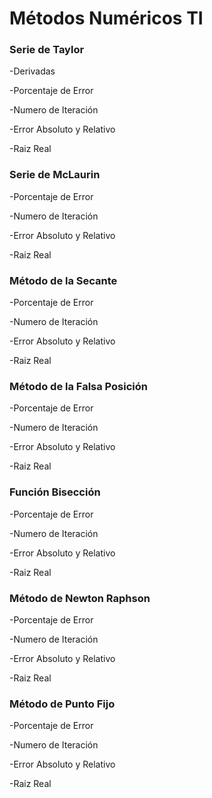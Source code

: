 # Métodos Numéricos TI
### **Serie de Taylor** 

-Derivadas

-Porcentaje de Error

-Numero de Iteración

-Error Absoluto y Relativo

-Raiz Real
### **Serie de McLaurin**

-Porcentaje de Error

-Numero de Iteración
        
-Error Absoluto y Relativo

-Raiz Real 

### **Método de la Secante**
-Porcentaje de Error
 
 -Numero de Iteración
        
-Error Absoluto y Relativo
       
-Raiz Real 
### **Método de la Falsa Posición**

-Porcentaje de Error

-Numero de Iteración

-Error Absoluto y Relativo

-Raiz Real 

### **Función Bisección**

-Porcentaje de Error
        
-Numero de Iteración
        
-Error Absoluto y Relativo
        
-Raiz Real 
### **Método de Newton Raphson**

-Porcentaje de Error
        
-Numero de Iteración
        
-Error Absoluto y Relativo
        
-Raiz Real  

### **Método de Punto Fijo**

-Porcentaje de Error

-Numero de Iteración

-Error Absoluto y Relativo

-Raiz Real         
      
      
        
